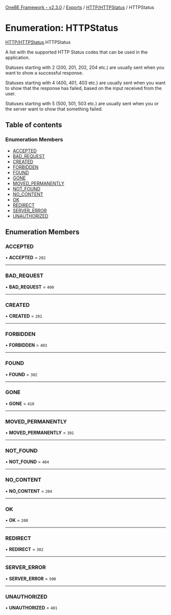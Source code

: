 [OneBE Framework - v2.3.0](../README.md) / [Exports](../modules.md) / [HTTP/HTTPStatus](../modules/HTTP_HTTPStatus.md) / HTTPStatus

# Enumeration: HTTPStatus

[HTTP/HTTPStatus](../modules/HTTP_HTTPStatus.md).HTTPStatus

A list with the supported HTTP Status codes that can be used
in the application.

Statuses starting with 2 (200, 201, 202, 204 etc.) are usually
sent when you want to show a successful response.

Statuses starting with 4 (400, 401, 403 etc.) are usually sent
when you want to show that the response has failed, based on the
input received from the user.

Statuses starting with 5 (500, 501, 503 etc.) are usually sent
when you or the server want to show that something failed.

## Table of contents

### Enumeration Members

- [ACCEPTED](HTTP_HTTPStatus.HTTPStatus.md#accepted)
- [BAD\_REQUEST](HTTP_HTTPStatus.HTTPStatus.md#bad_request)
- [CREATED](HTTP_HTTPStatus.HTTPStatus.md#created)
- [FORBIDDEN](HTTP_HTTPStatus.HTTPStatus.md#forbidden)
- [FOUND](HTTP_HTTPStatus.HTTPStatus.md#found)
- [GONE](HTTP_HTTPStatus.HTTPStatus.md#gone)
- [MOVED\_PERMANENTLY](HTTP_HTTPStatus.HTTPStatus.md#moved_permanently)
- [NOT\_FOUND](HTTP_HTTPStatus.HTTPStatus.md#not_found)
- [NO\_CONTENT](HTTP_HTTPStatus.HTTPStatus.md#no_content)
- [OK](HTTP_HTTPStatus.HTTPStatus.md#ok)
- [REDIRECT](HTTP_HTTPStatus.HTTPStatus.md#redirect)
- [SERVER\_ERROR](HTTP_HTTPStatus.HTTPStatus.md#server_error)
- [UNAUTHORIZED](HTTP_HTTPStatus.HTTPStatus.md#unauthorized)

## Enumeration Members

### ACCEPTED

• **ACCEPTED** = ``202``

___

### BAD\_REQUEST

• **BAD\_REQUEST** = ``400``

___

### CREATED

• **CREATED** = ``201``

___

### FORBIDDEN

• **FORBIDDEN** = ``403``

___

### FOUND

• **FOUND** = ``302``

___

### GONE

• **GONE** = ``410``

___

### MOVED\_PERMANENTLY

• **MOVED\_PERMANENTLY** = ``301``

___

### NOT\_FOUND

• **NOT\_FOUND** = ``404``

___

### NO\_CONTENT

• **NO\_CONTENT** = ``204``

___

### OK

• **OK** = ``200``

___

### REDIRECT

• **REDIRECT** = ``302``

___

### SERVER\_ERROR

• **SERVER\_ERROR** = ``500``

___

### UNAUTHORIZED

• **UNAUTHORIZED** = ``401``

